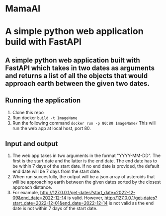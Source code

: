 # MamaAI

# A simple python web application build with FastAPI

## A simple python web application built with FastAPI which takes in two dates as arguments and returns a list of all the objects that would approach earth between the given two dates. 

## Running the application 
1. Clone this repo 
2. Run docker `build -t ImageName` 
3. Run the following command `docker run -p 80:80 ImageName/`
This will run the web app at local host, port 80. 

## Input and output 
1. The web app takes in two arguments in the format "YYYY-MM-DD". The first is the start date and the latter is the end date. The end date has to be within 7 days of the start date. If no end date is provided, the default end date will be 7 days from the start date. 
2. When run succesfully, the output will be a json array of asteroids that will be approaching earth between the given dates sorted by the closest approach distance. 
3. For example, http://127.0.0.1/get-dates?start_date=2022-12-09&end_date=2022-12-14 is valid. However, http://127.0.0.1/get-dates?start_date=2022-12-01&end_date=2022-12-14 is not valid as the end date is not within 7 days of the start date. 
